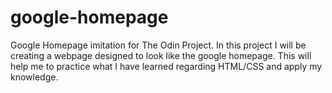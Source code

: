 # google-homepage
Google Homepage imitation for The Odin Project. In this project I will be creating a webpage designed to look like the google homepage. This will help me to practice what I have learned regarding HTML/CSS and apply my knowledge. 
